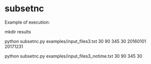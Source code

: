 # subsetnc

Example of execution:

mkdir results

python subsetnc.py examples/input_files3.txt 30 90 345 30 20160101 20171231

python subsetnc.py examples/input_files3_notime.txt 30 90 345 30

